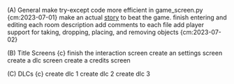 (A) General
    make try-except code more efficient in game_screen.py {cm:2023-07-01}
    make an actual [story](game_story.md) to beat the game.
    finish entering and editing each room description
    add comments to each file
    add player support for taking, dropping, placing, and removing objects {cm:2023-07-02}

(B) Title Screens {c}
    finish the interaction screen
    create an settings screen
    create a dlc screen
    create a credits screen

(C) DLCs {c}
    create dlc 1
    create dlc 2
    create dlc 3
